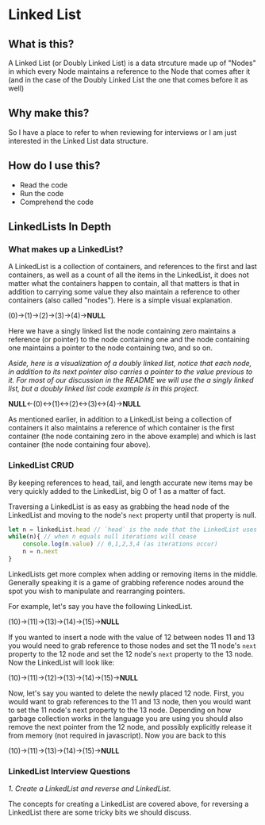 # Linked List

## What is this?

A Linked List (or Doubly Linked List) is a data strcuture made up of "Nodes" in which every Node maintains a reference to the Node that comes after it (and in the case of the Doubly Linked List the one that comes before it as well)

## Why make this?

So I have a place to refer to when reviewing for interviews or I am just interested in the Linked List data structure.

## How do I use this?

- Read the code 
- Run the code 
- Comprehend the code

## LinkedLists In Depth

### What makes up a LinkedList? 

A LinkedList is a collection of containers, and references to the first and last containers, as well as a count of all the items in the LinkedList, it does not matter what the containers happen to contain, all that matters is that in addition to carrying some value they also maintain a reference to other containers (also called "nodes"). Here is a simple visual explanation.

(0)->(1)->(2)->(3)->(4)->__NULL__

Here we have a singly linked list the node containing zero maintains a reference (or pointer) to the node containing one and the node containing one maintains a pointer to the node containing two, and so on.

_Aside, here is a visualization of a doubly linked list, notice that each node, in addition to its next pointer also carries a pointer to the value previous to it. For most of our discussion in the README we will use the a singly linked list, but a doubly linked list code example is in this project._

__NULL__<-(0)<->(1)<->(2)<->(3)<->(4)->__NULL__

As mentioned earlier, in addition to a LinkedList being a collection of containers it also maintains a reference of which container is the first container (the node containing zero in the above example) and which is last container (the node containing four above). 

### LinkedList CRUD

By keeping references to head, tail, and length accurate new items may be very quickly added to the LinkedList, big O of 1 as a matter of fact.

Traversing a LinkedList is as easy as grabbing the head node of the LinkedList and moving to the node's `next` property until that property is null.

```javascript
let n = linkedList.head // `head` is the node that the LinkedList uses a the first container (above example is 0)
while(n){ // when n equals null iterations will cease 
	console.log(n.value) // 0,1,2,3,4 (as iterations occur)
	n = n.next
}
```

LinkedLists get more complex when adding or removing items in the middle. Generally speaking it is a game of grabbing reference nodes around the spot you wish to manipulate and rearranging pointers.

For example, let's say you have the following LinkedList.

(10)->(11)->(13)->(14)->(15)->__NULL__

If you wanted to insert a node with the value of 12 between nodes 11 and 13 you would need to grab reference to those nodes and set the 11 node's `next` property to the 12 node and set the 12 node's `next` property to the 13 node. Now the LinkedList will look like:

(10)->(11)->(12)->(13)->(14)->(15)->__NULL__

Now, let's say you wanted to delete the newly placed 12 node. First, you would want to grab references to the 11 and 13 node, then you would want to set the 11 node's next property to the 13 node. Depending on how garbage collection works in the language you are using you should also remove the next pointer from the 12 node, and possibly explicitly release it from memory (not required in javascript). Now you are back to this

(10)->(11)->(13)->(14)->(15)->__NULL__

### LinkedList Interview Questions

_1. Create a LinkedList and reverse and LinkedList._

The concepts for creating a LinkedList are covered above, for reversing a LinkedList there are some tricky bits we should discuss.


